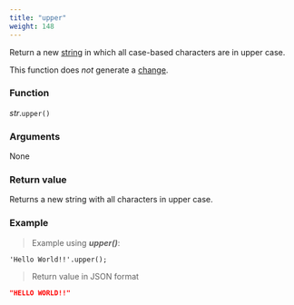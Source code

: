 ```yaml
---
title: "upper"
weight: 148
---
```


Return a new [string](..) in which all case-based characters are in upper case.

This function does *not* generate a [change](../../../overview/changes).

### Function

*str*.`upper()`

### Arguments

None

### Return value

Returns a new string with all characters in upper case.

### Example

> Example using ***upper()***:

```thingsdb,json_response
'Hello World!!'.upper();
```

> Return value in JSON format

```json
"HELLO WORLD!!"
```
